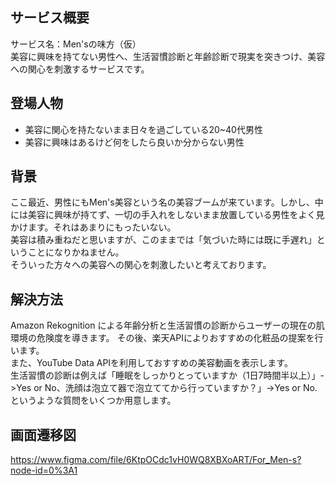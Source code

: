 ## サービス概要
サービス名：Men'sの味方（仮）<br>
美容に興味を持てない男性へ、生活習慣診断と年齢診断で現実を突きつけ、美容への関心を刺激するサービスです。
## 登場人物
- 美容に関心を持たないまま日々を過ごしている20~40代男性
- 美容に興味はあるけど何をしたら良いか分からない男性
## 背景
ここ最近、男性にもMen's美容という名の美容ブームが来ています。しかし、中には美容に興味が持てず、一切の手入れをしないまま放置している男性をよく見かけます。それはあまりにもったいない。<br>
美容は積み重ねだと思いますが、このままでは「気づいた時には既に手遅れ」ということになりかねません。<br>
そういった方々への美容への関心を刺激したいと考えております。
## 解決方法
Amazon Rekognition による年齢分析と生活習慣の診断からユーザーの現在の肌環境の危険度を導きます。
その後、楽天APIによりおすすめの化粧品の提案を行います。<br>
また、YouTube Data APIを利用しておすすめの美容動画を表示します。<br>
生活習慣の診断は例えば「睡眠をしっかりとっていますか（1日7時間半以上）」->Yes or No、洗顔は泡立て器で泡立ててから行っていますか？」->Yes or No.というような質問をいくつか用意します。
## 画面遷移図
https://www.figma.com/file/6KtpOCdc1vH0WQ8XBXoART/For_Men-s?node-id=0%3A1